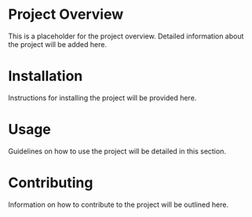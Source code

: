 # Project Overview

This is a placeholder for the project overview. Detailed information about the project will be added here.

# Installation

Instructions for installing the project will be provided here.

# Usage

Guidelines on how to use the project will be detailed in this section.

# Contributing

Information on how to contribute to the project will be outlined here.


